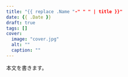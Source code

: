 ```yaml
---
title: "{{ replace .Name "-" " " | title }}"
date: {{ .Date }}
draft: true
tags: []
cover:
  image: "cover.jpg"
  alt: ""
  caption: ""
---
```

本文を書きます。
